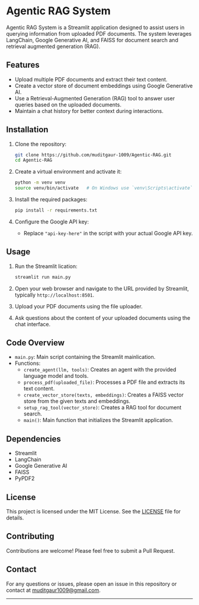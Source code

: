
# Agentic RAG System

Agentic RAG System is a Streamlit application designed to assist users in querying information from uploaded PDF documents. The system leverages LangChain, Google Generative AI, and FAISS for document search and retrieval augmented generation (RAG).

## Features

- Upload multiple PDF documents and extract their text content.
- Create a vector store of document embeddings using Google Generative AI.
- Use a Retrieval-Augmented Generation (RAG) tool to answer user queries based on the uploaded documents.
- Maintain a chat history for better context during interactions.

## Installation

1. Clone the repository:
    ```sh
    git clone https://github.com/muditgaur-1009/Agentic-RAG.git
    cd Agentic-RAG
    ```

2. Create a virtual environment and activate it:
    ```sh
    python -m venv venv
    source venv/bin/activate   # On Windows use `venv\Scripts\activate`
    ```

3. Install the required packages:
    ```sh
    pip install -r requirements.txt
    ```

4. Configure the Google API key:
    - Replace `"api-key-here"` in the script with your actual Google API key.

## Usage

1. Run the Streamlit lication:
    ```sh
    streamlit run main.py
    ```

2. Open your web browser and navigate to the URL provided by Streamlit, typically `http://localhost:8501`.

3. Upload your PDF documents using the file uploader.

4. Ask questions about the content of your uploaded documents using the chat interface.

## Code Overview

- `main.py`: Main script containing the Streamlit mainlication.
- Functions:
  - `create_agent(llm, tools)`: Creates an agent with the provided language model and tools.
  - `process_pdf(uploaded_file)`: Processes a PDF file and extracts its text content.
  - `create_vector_store(texts, embeddings)`: Creates a FAISS vector store from the given texts and embeddings.
  - `setup_rag_tool(vector_store)`: Creates a RAG tool for document search.
  - `main()`: Main function that initializes the Streamlit application.

## Dependencies

- Streamlit
- LangChain
- Google Generative AI
- FAISS
- PyPDF2

## License

This project is licensed under the MIT License. See the [LICENSE](LICENSE) file for details.

## Contributing

Contributions are welcome! Please feel free to submit a Pull Request.

## Contact

For any questions or issues, please open an issue in this repository or contact at muditgaur1009@gmail.com.

---
